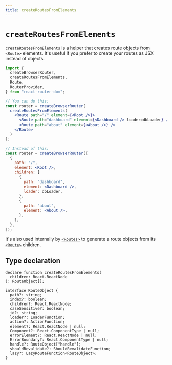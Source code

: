 ```yaml
---
title: createRoutesFromElements
---
```


# `createRoutesFromElements`

`createRoutesFromElements` is a helper that creates route objects from `<Route>` elements. It's useful if you prefer to create your routes as JSX instead of objects.

```jsx
import {
  createBrowserRouter,
  createRoutesFromElements,
  Route,
  RouterProvider,
} from "react-router-dom";

// You can do this:
const router = createBrowserRouter(
  createRoutesFromElements(
    <Route path="/" element={<Root />}>
      <Route path="dashboard" element={<Dashboard /> loader=dbLoader} />
      <Route path="about" element={<About />} />
    </Route>
  )
);

// Instead of this:
const router = createBrowserRouter([
  {
    path: "/",
    element: <Root />,
    children: [
      {
        path: "dashboard",
        element: <Dashboard />,
        loader: dbLoader,
      },
      {
        path: "about",
        element: <About />,
      },
    ],
  },
]);
```

It's also used internally by [`<Routes>`][routes] to generate a route objects from its [`<Route>`][route] children.

## Type declaration

```tsx
declare function createRoutesFromElements(
  children: React.ReactNode
): RouteObject[];

interface RouteObject {
  path?: string;
  index?: boolean;
  children?: React.ReactNode;
  caseSensitive?: boolean;
  id?: string;
  loader?: LoaderFunction;
  action?: ActionFunction;
  element?: React.ReactNode | null;
  Component?: React.ComponentType | null;
  errorElement?: React.ReactNode | null;
  ErrorBoundary?: React.ComponentType | null;
  handle?: RouteObject["handle"];
  shouldRevalidate?: ShouldRevalidateFunction;
  lazy?: LazyRouteFunction<RouteObject>;
}
```

[routes]: ../components/routes
[route]: ../components/route
